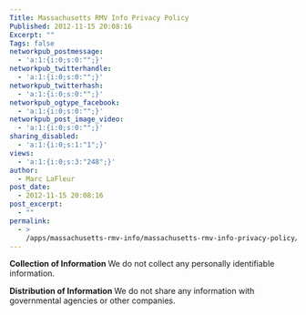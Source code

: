 ```yaml
---
Title: Massachusetts RMV Info Privacy Policy
Published: 2012-11-15 20:08:16
Excerpt: ""
Tags: false
networkpub_postmessage:
  - 'a:1:{i:0;s:0:"";}'
networkpub_twitterhandle:
  - 'a:1:{i:0;s:0:"";}'
networkpub_twitterhash:
  - 'a:1:{i:0;s:0:"";}'
networkpub_ogtype_facebook:
  - 'a:1:{i:0;s:0:"";}'
networkpub_post_image_video:
  - 'a:1:{i:0;s:0:"";}'
sharing_disabled:
  - 'a:1:{i:0;s:1:"1";}'
views:
  - 'a:1:{i:0;s:3:"248";}'
author:
  - Marc LaFleur
post_date:
  - 2012-11-15 20:08:16
post_excerpt:
  - ""
permalink:
  - >
    /apps/massachusetts-rmv-info/massachusetts-rmv-info-privacy-policy/
---
```

<strong>Collection of Information
</strong>We do not collect any personally identifiable information.

<strong>Distribution of Information
</strong>We do not share any information with governmental agencies or other companies.